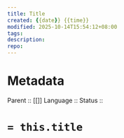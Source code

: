 ```yaml
---
title: Title
created: {{date}} {{time}}
modified: 2025-10-14T15:54:12+08:00
tags:
description:
repo:
---
```

# Metadata
Parent :: [[]]
Language :: 
Status :: 
# `= this.title`
